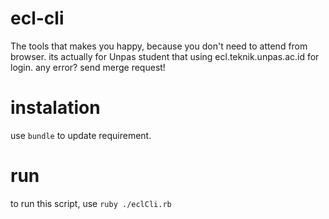 # ecl-cli

The tools that makes you happy, because you don't need to attend from browser. its actually for Unpas student that using ecl.teknik.unpas.ac.id for login.
any error? send merge request!

# instalation

use ```bundle``` to update requirement.


# run

to run this script, use ```ruby ./eclCli.rb```
